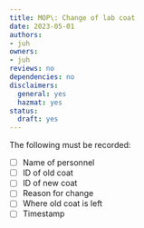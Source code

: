 ```yaml
---
title: MOP\: Change of lab coat
date: 2023-05-01
authors:
- juh
owners:
- juh
reviews: no
dependencies: no
disclaimers:
  general: yes
  hazmat: yes
status:
  draft: yes
---
```


The following must be recorded:

- [ ] Name of personnel
- [ ] ID of old coat
- [ ] ID of new coat
- [ ] Reason for change
- [ ] Where old coat is left
- [ ] Timestamp